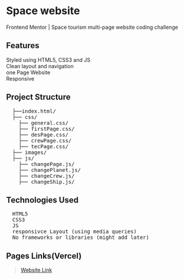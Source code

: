 # Space website
Frontend Mentor | Space tourism multi-page website coding challenge
  
## Features
Styled using HTML5, CSS3 and JS
<br>Clean layout and navigation
<br>one Page Website
<br>Responsive

## Project Structure
<pre>
  ├──index.html/
  ├── css/
    ├── general.css/
    ├── firstPage.css/
    ├── desPage.css/
    ├── crewPage.css/
    ├── tecPage.css/
  ├── images/
  ├── js/
    ├── changePage.js/
    ├── changePlanet.js/
    ├── changeCrew.js/
    ├── changeShip.js/
</pre>

## Technologies Used
<pre>
  HTML5
  CSS3
  JS
  responsivce Layout (using media queries)
  No frameworks or libraries (might add later)
</pre>

## Pages Links(Vercel)
 > [Website Link](https://malakmamer.github.io/SpaceProject/)

